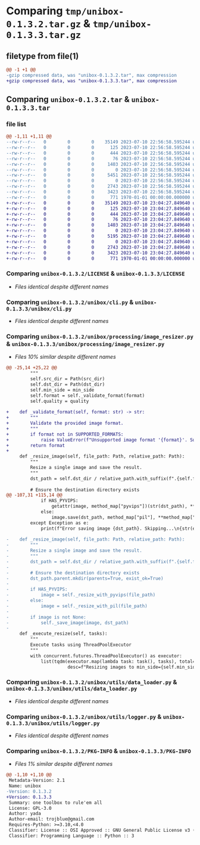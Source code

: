# Comparing `tmp/unibox-0.1.3.2.tar.gz` & `tmp/unibox-0.1.3.3.tar.gz`

## filetype from file(1)

```diff
@@ -1 +1 @@
-gzip compressed data, was "unibox-0.1.3.2.tar", max compression
+gzip compressed data, was "unibox-0.1.3.3.tar", max compression
```

## Comparing `unibox-0.1.3.2.tar` & `unibox-0.1.3.3.tar`

### file list

```diff
@@ -1,11 +1,11 @@
--rw-r--r--   0        0        0    35149 2023-07-10 22:56:58.595244 unibox-0.1.3.2/LICENSE
--rw-r--r--   0        0        0      125 2023-07-10 22:56:58.595244 unibox-0.1.3.2/README.md
--rw-r--r--   0        0        0      444 2023-07-10 22:56:58.595244 unibox-0.1.3.2/pyproject.toml
--rw-r--r--   0        0        0       76 2023-07-10 22:56:58.595244 unibox-0.1.3.2/unibox/__init__.py
--rw-r--r--   0        0        0     1403 2023-07-10 22:56:58.595244 unibox-0.1.3.2/unibox/cli.py
--rw-r--r--   0        0        0        0 2023-07-10 22:56:58.595244 unibox-0.1.3.2/unibox/processing/__init__.py
--rw-r--r--   0        0        0     5451 2023-07-10 22:56:58.595244 unibox-0.1.3.2/unibox/processing/image_resizer.py
--rw-r--r--   0        0        0        0 2023-07-10 22:56:58.595244 unibox-0.1.3.2/unibox/utils/__init__.py
--rw-r--r--   0        0        0     2743 2023-07-10 22:56:58.595244 unibox-0.1.3.2/unibox/utils/data_loader.py
--rw-r--r--   0        0        0     3423 2023-07-10 22:56:58.595244 unibox-0.1.3.2/unibox/utils/logger.py
--rw-r--r--   0        0        0      771 1970-01-01 00:00:00.000000 unibox-0.1.3.2/PKG-INFO
+-rw-r--r--   0        0        0    35149 2023-07-10 23:04:27.849640 unibox-0.1.3.3/LICENSE
+-rw-r--r--   0        0        0      125 2023-07-10 23:04:27.849640 unibox-0.1.3.3/README.md
+-rw-r--r--   0        0        0      444 2023-07-10 23:04:27.849640 unibox-0.1.3.3/pyproject.toml
+-rw-r--r--   0        0        0       76 2023-07-10 23:04:27.849640 unibox-0.1.3.3/unibox/__init__.py
+-rw-r--r--   0        0        0     1403 2023-07-10 23:04:27.849640 unibox-0.1.3.3/unibox/cli.py
+-rw-r--r--   0        0        0        0 2023-07-10 23:04:27.849640 unibox-0.1.3.3/unibox/processing/__init__.py
+-rw-r--r--   0        0        0     5195 2023-07-10 23:04:27.849640 unibox-0.1.3.3/unibox/processing/image_resizer.py
+-rw-r--r--   0        0        0        0 2023-07-10 23:04:27.849640 unibox-0.1.3.3/unibox/utils/__init__.py
+-rw-r--r--   0        0        0     2743 2023-07-10 23:04:27.849640 unibox-0.1.3.3/unibox/utils/data_loader.py
+-rw-r--r--   0        0        0     3423 2023-07-10 23:04:27.849640 unibox-0.1.3.3/unibox/utils/logger.py
+-rw-r--r--   0        0        0      771 1970-01-01 00:00:00.000000 unibox-0.1.3.3/PKG-INFO
```

### Comparing `unibox-0.1.3.2/LICENSE` & `unibox-0.1.3.3/LICENSE`

 * *Files identical despite different names*

### Comparing `unibox-0.1.3.2/unibox/cli.py` & `unibox-0.1.3.3/unibox/cli.py`

 * *Files identical despite different names*

### Comparing `unibox-0.1.3.2/unibox/processing/image_resizer.py` & `unibox-0.1.3.3/unibox/processing/image_resizer.py`

 * *Files 10% similar despite different names*

```diff
@@ -25,14 +25,22 @@
         """
         self.src_dir = Path(src_dir)
         self.dst_dir = Path(dst_dir)
         self.min_side = min_side
         self.format = self._validate_format(format)
         self.quality = quality
 
+    def _validate_format(self, format: str) -> str:
+        """
+        Validate the provided image format.
+        """
+        if format not in SUPPORTED_FORMATS:
+            raise ValueError(f"Unsupported image format '{format}'. Supported formats are {SUPPORTED_FORMATS}.")
+        return format
+
     def _resize_image(self, file_path: Path, relative_path: Path):
         """
         Resize a single image and save the result.
         """
         dst_path = self.dst_dir / relative_path.with_suffix(f".{self.format}")
 
         # Ensure the destination directory exists
@@ -107,31 +115,14 @@
             if HAS_PYVIPS:
                 getattr(image, method_map["pyvips"])(str(dst_path), **method_map["params"])
             else:
                 image.save(dst_path, method_map["pil"], **method_map["params"])
         except Exception as e:
             print(f"Error saving image {dst_path}. Skipping...\n{str(e)}")
 
-    def _resize_image(self, file_path: Path, relative_path: Path):
-        """
-        Resize a single image and save the result.
-        """
-        dst_path = self.dst_dir / relative_path.with_suffix(f".{self.format}")
-
-        # Ensure the destination directory exists
-        dst_path.parent.mkdir(parents=True, exist_ok=True)
-
-        if HAS_PYVIPS:
-            image = self._resize_with_pyvips(file_path)
-        else:
-            image = self._resize_with_pil(file_path)
-
-        if image is not None:
-            self._save_image(image, dst_path)
-
     def _execute_resize(self, tasks):
         """
         Execute tasks using ThreadPoolExecutor
         """
         with concurrent.futures.ThreadPoolExecutor() as executor:
             list(tqdm(executor.map(lambda task: task(), tasks), total=len(tasks),
                       desc=f"Resizing images to min_side={self.min_side}"))
```

### Comparing `unibox-0.1.3.2/unibox/utils/data_loader.py` & `unibox-0.1.3.3/unibox/utils/data_loader.py`

 * *Files identical despite different names*

### Comparing `unibox-0.1.3.2/unibox/utils/logger.py` & `unibox-0.1.3.3/unibox/utils/logger.py`

 * *Files identical despite different names*

### Comparing `unibox-0.1.3.2/PKG-INFO` & `unibox-0.1.3.3/PKG-INFO`

 * *Files 1% similar despite different names*

```diff
@@ -1,10 +1,10 @@
 Metadata-Version: 2.1
 Name: unibox
-Version: 0.1.3.2
+Version: 0.1.3.3
 Summary: one toolbox to rule'em all
 License: GPL-3.0
 Author: yada
 Author-email: trojblue@gmail.com
 Requires-Python: >=3.10,<4.0
 Classifier: License :: OSI Approved :: GNU General Public License v3 (GPLv3)
 Classifier: Programming Language :: Python :: 3
```


